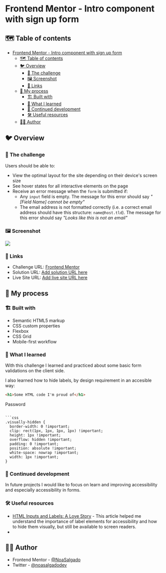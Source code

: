 # Frontend Mentor - Intro component with sign up form

## 🗺️ Table of contents

- [Frontend Mentor - Intro component with sign up form](#frontend-mentor---intro-component-with-sign-up-form)
  - [🗺️ Table of contents](#️-table-of-contents)
  - [🐦 Overview](#-overview)
    - [💪 The challenge](#-the-challenge)
    - [🖼️ Screenshot](#️-screenshot)
    - [🔗 Links](#-links)
  - [🚀 My process](#-my-process)
    - [🏗️ Built with](#️-built-with)
    - [🧠 What I learned](#-what-i-learned)
    - [🎯 Continued development](#-continued-development)
    - [🛠️ Useful resources](#️-useful-resources)
  - [🙍‍♀️ Author](#️-author)

## 🐦 Overview

### 💪 The challenge

Users should be able to:

- View the optimal layout for the site depending on their device's screen size
- See hover states for all interactive elements on the page
- Receive an error message when the `form` is submitted if:
  - Any `input` field is empty. The message for this error should say _"[Field Name] cannot be empty"_
  - The email address is not formatted correctly (i.e. a correct email address should have this structure: `name@host.tld`). The message for this error should say _"Looks like this is not an email"_

### 🖼️ Screenshot

![](./screenshot.jpg)

### 🔗 Links

- Challenge URL: [Frontend Mentor](https://www.frontendmentor.io/challenges/intro-component-with-signup-form-5cf91bd49edda32581d28fd1)
- Solution URL: [Add solution URL here](https://your-solution-url.com)
- Live Site URL: [Add live site URL here](https://your-live-site-url.com)

## 🚀 My process

### 🏗️ Built with

- Semantic HTML5 markup
- CSS custom properties
- Flexbox
- CSS Grid
- Mobile-first workflow

### 🧠 What I learned

With this challenge I learned and practiced about some basic form validations on the client side.

I also learned how to hide labels, by design requirement in an accesible way:

```html
<h1>Some HTML code I'm proud of</h1>
```

<label for="password" class="visually-hidden">Password</label>

````

```css
.visually-hidden {
  border-width: 0 !important;
  clip: rect(1px, 1px, 1px, 1px) !important;
  height: 1px !important;
  overflow: hidden !important;
  padding: 0 !important;
  position: absolute !important;
  white-space: nowrap !important;
  width: 1px !important;
}
````

### 🎯 Continued development

In future projects I would like to focus on learn and improving accessibility and especially accessibility in forms.

### 🛠️ Useful resources

- [HTML Inputs and Labels: A Love Story](https://css-tricks.com/html-inputs-and-labels-a-love-story/) - This article helped me understand the importance of label elements for accessibility and how to hide them visually, but still be available to screen readers.
-

## 🙍‍♀️ Author

- Frontend Mentor - [@NoaSalgado](https://www.frontendmentor.io/profile/NoaSalgado)
- Twitter - [@noasalgadodev](https://twitter.com/noasalgadodev)

